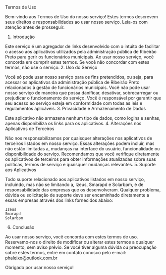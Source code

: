 
Termos de Uso

Bem-vindo aos Termos de Uso do nosso serviço! Estes termos descrevem seus direitos e responsabilidades ao usar nosso serviço. Leia-os com atenção antes de prosseguir.
1. Introdução

Este serviço é um agregador de links desenvolvido com o intuito de facilitar o acesso aos aplicativos utilizados pela administração pública de Ribeirão Preto para gerir os funcionários municipais. Ao usar nosso serviço, você concorda em cumprir estes termos. Se você não concordar com estes termos, não use o serviço.
2. Uso do Serviço

Você só pode usar nosso serviço para os fins pretendidos, ou seja, para acessar os aplicativos da administração pública de Ribeirão Preto relacionados à gestão de funcionários municipais. Você não pode usar nosso serviço de maneira que possa danificar, desativar, sobrecarregar ou prejudicar o funcionamento do serviço. Você é responsável por garantir que seu acesso ao serviço esteja em conformidade com todas as leis e regulamentos aplicáveis.
3. Privacidade e Armazenamento de Dados

Este aplicativo não armazena nenhum tipo de dados, como logins e senhas, apenas disponibiliza os links para os aplicativos.
4. Alterações nos Aplicativos de Terceiros

Não nos responsabilizamos por quaisquer alterações nos aplicativos de terceiros listados em nosso serviço. Essas alterações podem incluir, mas não estão limitadas a, mudanças na interface do usuário, funcionalidade ou disponibilidade do serviço. Recomendamos que você verifique diretamente os aplicativos de terceiros para obter informações atualizadas sobre suas políticas, termos de serviço e quaisquer mudanças relevantes.
5. Suporte aos Aplicativos

Todo suporte relacionado aos aplicativos listados em nosso serviço, incluindo, mas não se limitando a, Izeus, Smarapd e Solarbpm, é de responsabilidade das empresas que os desenvolveram. Qualquer problema, dúvida ou solicitação de suporte deve ser encaminhado diretamente a essas empresas através dos links fornecidos abaixo:

    Izeus
    Smarapd
    Solarbpm

6. Conclusão

Ao usar nosso serviço, você concorda com estes termos de uso. Reservamo-nos o direito de modificar ou alterar estes termos a qualquer momento, sem aviso prévio. Se você tiver alguma dúvida ou preocupação sobre estes termos, entre em contato conosco pelo e-mail: phaleixo@outlook.com.br

Obrigado por usar nosso serviço!
